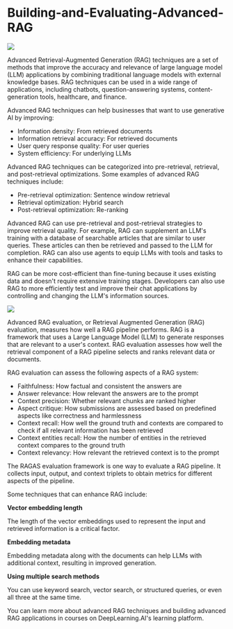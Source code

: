 # **Building-and-Evaluating-Advanced-RAG**

![](https://encrypted-tbn0.gstatic.com/images?q=tbn:ANd9GcSeyfoRhEXFykYI2q4xBgtGek5YYHhp41pZaA&usqp=CAU)

Advanced Retrieval-Augmented Generation (RAG) techniques are a set of methods that improve the accuracy and relevance of large language model (LLM) applications by combining traditional language models with external knowledge bases. RAG techniques can be used in a wide range of applications, including chatbots, question-answering systems, content-generation tools, healthcare, and finance. 

Advanced RAG techniques can help businesses that want to use generative AI by improving:

- Information density: From retrieved documents
- Information retrieval accuracy: For retrieved documents
- User query response quality: For user queries
- System efficiency: For underlying LLMs
  
Advanced RAG techniques can be categorized into pre-retrieval, retrieval, and post-retrieval optimizations. Some examples of advanced RAG techniques include:

- Pre-retrieval optimization: Sentence window retrieval
- Retrieval optimization: Hybrid search
- Post-retrieval optimization: Re-ranking

Advanced RAG can use pre-retrieval and post-retrieval strategies to improve retrieval quality. For example, RAG can supplement an LLM's training with a database of searchable articles that are similar to user queries. These articles can then be retrieved and passed to the LLM for completion. RAG can also use agents to equip LLMs with tools and tasks to enhance their capabilities. 

RAG can be more cost-efficient than fine-tuning because it uses existing data and doesn't require extensive training stages. Developers can also use RAG to more efficiently test and improve their chat applications by controlling and changing the LLM's information sources. 

![](https://encrypted-tbn0.gstatic.com/images?q=tbn:ANd9GcTjjjhU75Fd2Ht1X1OCMoBcCb9ZFkUgThsqwA&usqp=CAU)

Advanced RAG evaluation, or Retrieval Augmented Generation (RAG) evaluation, measures how well a RAG pipeline performs. RAG is a framework that uses a Large Language Model (LLM) to generate responses that are relevant to a user's context. RAG evaluation assesses how well the retrieval component of a RAG pipeline selects and ranks relevant data or documents. 

RAG evaluation can assess the following aspects of a RAG system:

- Faithfulness: How factual and consistent the answers are
- Answer relevance: How relevant the answers are to the prompt
- Context precision: Whether relevant chunks are ranked higher
- Aspect critique: How submissions are assessed based on predefined aspects like correctness and harmlessness
- Context recall: How well the ground truth and contexts are compared to check if all relevant information has been retrieved
- Context entities recall: How the number of entities in the retrieved context compares to the ground truth
- Context relevancy: How relevant the retrieved context is to the prompt
  
The RAGAS evaluation framework is one way to evaluate a RAG pipeline. It collects input, output, and context triplets to obtain metrics for different aspects of the pipeline. 


Some techniques that can enhance RAG include:

**Vector embedding length**

The length of the vector embeddings used to represent the input and retrieved information is a critical factor.

**Embedding metadata**

Embedding metadata along with the documents can help LLMs with additional context, resulting in improved generation.

**Using multiple search methods**

You can use keyword search, vector search, or structured queries, or even all three at the same time. 

You can learn more about advanced RAG techniques and building advanced RAG applications in courses on DeepLearning.AI's learning platform. 


